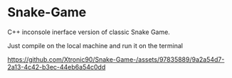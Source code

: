 # Snake-Game
C++ inconsole inerface version of classic Snake Game.

Just compile on the local machine and run it on the terminal


https://github.com/Xtronic90/Snake-Game-/assets/97835889/9a2a54d7-2a13-4c42-b3ec-44eb6a54c0dd

